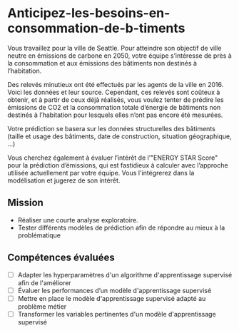 # Anticipez-les-besoins-en-consommation-de-b-timents

Vous travaillez pour la ville de Seattle. Pour atteindre son objectif de ville neutre en émissions de carbone en 2050, votre équipe s’intéresse de près à la consommation et aux émissions des bâtiments non destinés à l’habitation.

Des relevés minutieux ont été effectués par les agents de la ville en 2016. Voici les données et leur source. Cependant, ces relevés sont coûteux à obtenir, et à partir de ceux déjà réalisés, vous voulez tenter de prédire les émissions de CO2 et la consommation totale d’énergie de bâtiments non destinés à l’habitation pour lesquels elles n’ont pas encore été mesurées.

Votre prédiction se basera sur les données structurelles des bâtiments (taille et usage des bâtiments, date de construction, situation géographique, ...)

Vous cherchez également à évaluer l’intérêt de l’"ENERGY STAR Score" pour la prédiction d’émissions, qui est fastidieux à calculer avec l’approche utilisée actuellement par votre équipe. Vous l'intégrerez dans la modélisation et jugerez de son intérêt.

## Mission
   - Réaliser une courte analyse exploratoire.
   - Tester différents modèles de prédiction afin de répondre au mieux à la problématique

## Compétences évaluées

- [ ] Adapter les hyperparamètres d'un algorithme d'apprentissage supervisé afin de l'améliorer
- [ ] Évaluer les performances d’un modèle d'apprentissage supervisé
- [ ] Mettre en place le modèle d'apprentissage supervisé adapté au problème métier
- [ ] Transformer les variables pertinentes d'un modèle d'apprentissage supervisé
